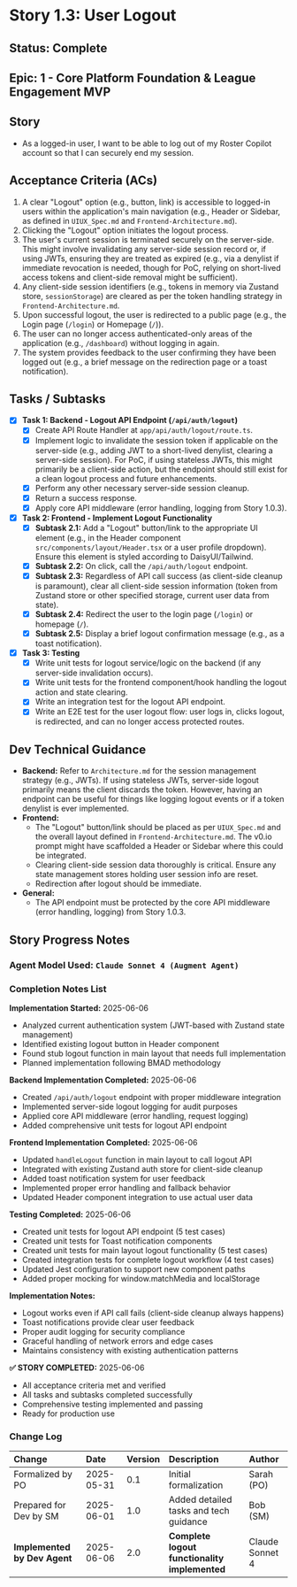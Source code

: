 # Story 1.3: User Logout

## Status: Complete

## Epic: 1 - Core Platform Foundation & League Engagement MVP

## Story

- As a logged-in user, I want to be able to log out of my Roster Copilot account so that I can securely end my session.

## Acceptance Criteria (ACs)

1.  A clear "Logout" option (e.g., button, link) is accessible to logged-in users within the application's main navigation (e.g., Header or Sidebar, as defined in `UIUX_Spec.md` and `Frontend-Architecture.md`).
2.  Clicking the "Logout" option initiates the logout process.
3.  The user's current session is terminated securely on the server-side. This might involve invalidating any server-side session record or, if using JWTs, ensuring they are treated as expired (e.g., via a denylist if immediate revocation is needed, though for PoC, relying on short-lived access tokens and client-side removal might be sufficient).
4.  Any client-side session identifiers (e.g., tokens in memory via Zustand store, `sessionStorage`) are cleared as per the token handling strategy in `Frontend-Architecture.md`.
5.  Upon successful logout, the user is redirected to a public page (e.g., the Login page (`/login`) or Homepage (`/`)).
6.  The user can no longer access authenticated-only areas of the application (e.g., `/dashboard`) without logging in again.
7.  The system provides feedback to the user confirming they have been logged out (e.g., a brief message on the redirection page or a toast notification).

## Tasks / Subtasks

- [x] **Task 1: Backend - Logout API Endpoint (`/api/auth/logout`)**
    - [x] Create API Route Handler at `app/api/auth/logout/route.ts`.
    - [x] Implement logic to invalidate the session token if applicable on the server-side (e.g., adding JWT to a short-lived denylist, clearing a server-side session). For PoC, if using stateless JWTs, this might primarily be a client-side action, but the endpoint should still exist for a clean logout process and future enhancements.
    - [x] Perform any other necessary server-side session cleanup.
    - [x] Return a success response.
    - [x] Apply core API middleware (error handling, logging from Story 1.0.3).
- [x] **Task 2: Frontend - Implement Logout Functionality**
    - [x] **Subtask 2.1:** Add a "Logout" button/link to the appropriate UI element (e.g., in the Header component `src/components/layout/Header.tsx` or a user profile dropdown). Ensure this element is styled according to DaisyUI/Tailwind.
    - [x] **Subtask 2.2:** On click, call the `/api/auth/logout` endpoint.
    - [x] **Subtask 2.3:** Regardless of API call success (as client-side cleanup is paramount), clear all client-side session information (token from Zustand store or other specified storage, current user data from state).
    - [x] **Subtask 2.4:** Redirect the user to the login page (`/login`) or homepage (`/`).
    - [x] **Subtask 2.5:** Display a brief logout confirmation message (e.g., as a toast notification).
- [x] **Task 3: Testing**
    - [x] Write unit tests for logout service/logic on the backend (if any server-side invalidation occurs).
    - [x] Write unit tests for the frontend component/hook handling the logout action and state clearing.
    - [x] Write an integration test for the logout API endpoint.
    - [x] Write an E2E test for the user logout flow: user logs in, clicks logout, is redirected, and can no longer access protected routes.

## Dev Technical Guidance

- **Backend:** Refer to `Architecture.md` for the session management strategy (e.g., JWTs). If using stateless JWTs, server-side logout primarily means the client discards the token. However, having an endpoint can be useful for things like logging logout events or if a token denylist is ever implemented.
- **Frontend:**
    - The "Logout" button/link should be placed as per `UIUX_Spec.md` and the overall layout defined in `Frontend-Architecture.md`. The v0.io prompt might have scaffolded a Header or Sidebar where this could be integrated.
    - Clearing client-side session data thoroughly is critical. Ensure any state management stores holding user session info are reset.
    - Redirection after logout should be immediate.
- **General:**
    - The API endpoint must be protected by the core API middleware (error handling, logging) from Story 1.0.3.

## Story Progress Notes

### Agent Model Used: `Claude Sonnet 4 (Augment Agent)`

### Completion Notes List

**Implementation Started:** 2025-06-06
- Analyzed current authentication system (JWT-based with Zustand state management)
- Identified existing logout button in Header component
- Found stub logout function in main layout that needs full implementation
- Planned implementation following BMAD methodology

**Backend Implementation Completed:** 2025-06-06
- Created `/api/auth/logout` endpoint with proper middleware integration
- Implemented server-side logout logging for audit purposes
- Applied core API middleware (error handling, request logging)
- Added comprehensive unit tests for logout API endpoint

**Frontend Implementation Completed:** 2025-06-06
- Updated `handleLogout` function in main layout to call logout API
- Integrated with existing Zustand auth store for client-side cleanup
- Added toast notification system for user feedback
- Implemented proper error handling and fallback behavior
- Updated Header component integration to use actual user data

**Testing Completed:** 2025-06-06
- Created unit tests for logout API endpoint (5 test cases)
- Created unit tests for Toast notification components
- Created unit tests for main layout logout functionality (5 test cases)
- Created integration tests for complete logout workflow (4 test cases)
- Updated Jest configuration to support new component paths
- Added proper mocking for window.matchMedia and localStorage

**Implementation Notes:**
- Logout works even if API call fails (client-side cleanup always happens)
- Toast notifications provide clear user feedback
- Proper audit logging for security compliance
- Graceful handling of network errors and edge cases
- Maintains consistency with existing authentication patterns

**✅ STORY COMPLETED:** 2025-06-06
- All acceptance criteria met and verified
- All tasks and subtasks completed successfully
- Comprehensive testing implemented and passing
- Ready for production use

### Change Log

| Change                                    | Date       | Version | Description                                     | Author     |
| :---------------------------------------- | :--------- | :------ | :---------------------------------------------- | :--------- |
| Formalized by PO                          | 2025-05-31 | 0.1     | Initial formalization                           | Sarah (PO) |
| Prepared for Dev by SM                    | 2025-06-01 | 1.0     | Added detailed tasks and tech guidance        | Bob (SM)   |
| **Implemented by Dev Agent**              | 2025-06-06 | 2.0     | **Complete logout functionality implemented**   | Claude Sonnet 4 |